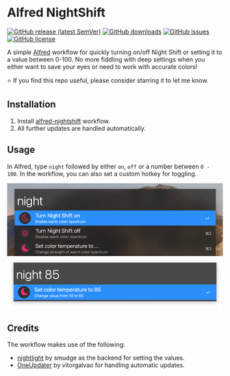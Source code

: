# Alfred NightShift

[![GitHub release (latest SemVer)](https://img.shields.io/github/v/release/shmulvad/alfred-nightshift?sort=semver&style=flat-square)](https://github.com/shmulvad/alfred-nightshift/releases)
[![GitHub downloads](https://img.shields.io/github/downloads/shmulvad/alfred-nightshift/total?style=flat-square)](https://github.com/shmulvad/alfred-nightshift/releases/latest/download/NightShift.alfredworkflow)
[![GitHub issues](https://img.shields.io/github/issues/shmulvad/alfred-nightshift?style=flat-square)](https://github.com/shmulvad/alfred-nightshift/issues)
[![GitHub license](https://img.shields.io/github/license/shmulvad/alfred-nightshift?style=flat-square)](https://github.com/shmulvad/alfred-nightshift/blob/master/LICENSE)

A simple [Alfred][1] workflow for quickly turning on/off Night Shift or setting it to a value between 0-100. No more fiddling with deep settings when you either want to save your eyes or need to work with accurate colors!

⭐ If you find this repo useful, please consider starring it to let me know.

## Installation
1. Install [alfred-nightshift][2] workflow.
2. All further updates are handled automatically.

## Usage
In Alfred, type `night` followed by either `on`, `off` or a number between `0 - 100`. In the workflow, you can also set a custom hotkey for toggling.

<p align="center">
  <img width="1200" height="auto" src="images/night.png?raw=true">
  <img width="1200" height="auto" src="images/night85.png?raw=true">
</p>


## Credits
The workflow makes use of the following:

* [nightlight][3] by smudge as the backend for setting the values.
* [OneUpdater][4] by vitorgalvao for handling automatic updates.

[1]: https://www.alfredapp.com/
[2]: https://github.com/shmulvad/alfred-nightshift/releases/latest/download/NightShift.alfredworkflow
[3]: https://github.com/smudge/nightlight
[4]: https://github.com/vitorgalvao/alfred-workflows/tree/master/OneUpdater